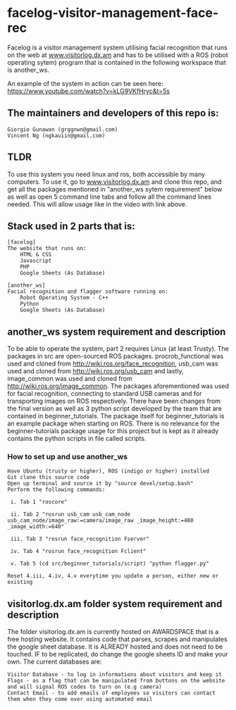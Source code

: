 # facelog-visitor-management-face-rec
Facelog is a visitor management system utilising facial recognition that runs on the web at www.visitorlog.dx.am and has to be utilised with a ROS (robot operating sytem) program that is contained in the following workspace that is another_ws. 

An example of the system in action can be seen here:
https://www.youtube.com/watch?v=kLG9VKfHryc&t=5s

## The maintainers and developers of this repo is:

    Giorgio Gunawan (grggnwn@gmail.com)
    Vincent Ng (ngkauiin@gmail.com)
    
## TLDR
To use this system you need linux and ros, both accessible by many computers. To use it, go to www.visitorlog.dx.am and clone this repo, and get all the packages mentioned in "another_ws sytem requirement" below as well as open 5 command line tabs and follow all the command lines needed. This will allow usage like in the video with link above.

## Stack used in 2 parts that is:

    [facelog]
    The website that runs on:
        HTML & CSS
        Javascript
        PHP
        Google Sheets (As Database)

    [another_ws]
    Facial recognition and flagger software running on:
        Robot Operating System - C++
        Python
        Google Sheets (As Database)
 
## another_ws system requirement and description

To be able to operate the system, part 2 requires Linux (at least Trusty). The packages in src are open-sourced ROS packages. procrob_functional was used and cloned from http://wiki.ros.org/face_recognition, usb_cam was used and cloned from http://wiki.ros.org/usb_cam and lastly, image_common was used and cloned from http://wiki.ros.org/image_common. The packages aforementioned was used for facial recognition, connecting to standard USB cameras and for transporting images on ROS respectively. 
There have been changes from the final version as well as 3 python script developed by the team that are contained in beginner_tutorials. The package itself for beginner_tutorials is an example package when starting on ROS. There is no relevance for the beginner-tutorials package usage for this project but is kept as it already contains the python scripts in file called scripts.

### How to set up and use another_ws

    Have Ubuntu (trusty or higher), ROS (indigo or higher) installed
    Git clone this source code
    Open up terminal and source it by "source devel/setup.bash"
    Perform the following commands:

     i. Tab 1 "roscore"

     ii. Tab 2 "rosrun usb_cam usb_cam_node usb_cam_node/image_raw:=camera/image_raw _image_height:=480 _image_width:=640"

     iii. Tab 3 "rosrun face_recognition Fserver"

     iv. Tab 4 "rosrun face_recognition Fclient"

     v. Tab 5 (cd src/beginner_tutorials/script) "python flagger.py"

    Reset 4.iii, 4.iv, 4.v everytime you update a person, either new or existing

## visitorlog.dx.am folder system requirement and description

The folder visitorlog.dx.am is currently hosted on AWARDSPACE that is a free hosting website. It contains code that parses, scrapes and manipulates the google sheet database. It is ALREADY hosted and does not need to be touched. IF to be replicated, do change the google sheets ID and make your own. The current databases are:

    Visitor Database - to log in informations about visitors and keep it
    Flags - as a flag that can be manipulated from buttons on the website and will signal ROS codes to turn on (e.g camera)
    Contact Email - to add emails of employees so visitors can contact them when they come over using automated email


